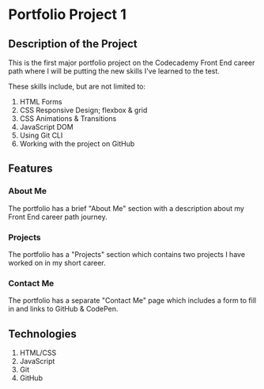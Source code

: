 # Portfolio Project 1

## Description of the Project

This is the first major portfolio project on the Codecademy Front End career path where I will be putting the new skills I've learned to the test. 

These skills include, but are not limited to:

1. HTML Forms
2. CSS Responsive Design; flexbox & grid
3. CSS Animations & Transitions
4. JavaScript DOM
5. Using Git CLI
6. Working with the project on GitHub

## Features

### About Me
The portfolio has a brief "About Me" section with a description about my Front End career path journey.

### Projects
The portfolio has a "Projects" section which contains two projects I have worked on in my short career.

### Contact Me
The portfolio has a separate "Contact Me" page which includes a form to fill in and links to GitHub & CodePen.

## Technologies

1. HTML/CSS
2. JavaScript
3. Git
4. GitHub